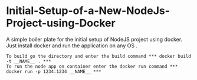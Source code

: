 # Initial-Setup-of-a-New-NodeJs-Project-using-Docker
A simple boiler plate for the initial setup of NodeJS project using docker. 
Just install docker and run the application on any OS . 
```
To build go the directory and enter the build command *** docker build -t __NAME__ . ***
To run the node app on container enter the docker run command *** docker run -p 1234:1234 __NAME__ ***
